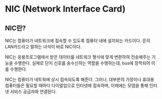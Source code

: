 # NIC (Network Interface Card)

## NIC란?

NIC는 컴퓨터가 네트워크에 접속할 수 있도록 컴퓨터 내에 설치되는 카드이다. 흔히 LAN카드라고 말하는 녀석이 바로 NIC이다. 

NIC는 응용프로그램에서 받은 데이터를 네트워크 형식에 맞게 변환하여 전송해주는 기능을 수행한다. 실제로 단지 신호를 송수신하는 역할을 수행하는데, bus에 장착되어 이를 수행한다.

NIC는 컴퓨터가 네트웍에 상시 접속되도록 해준다. 그러나, 대부분의 가정이나 휴대용 컴퓨터들은 필요할 때마다 다이얼업으로 인터넷에 접속하며, 이때에는 모뎀을 통해 인터넷 서비스 공급자와 연결된다.
